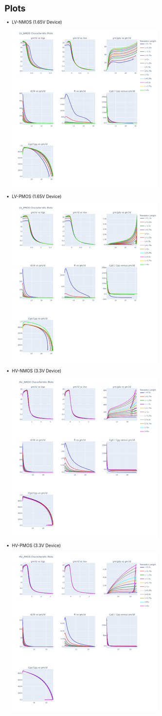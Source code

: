 # Plots

- LV-NMOS (1.65V Device)
  
  ![image](../Plots_Images/plotly_plots/LV_NMOS.png)
  
- LV-PMOS (1.65V Device)
  
  ![image](../Plots_Images/plotly_plots/LV_PMOS.png)
  
- HV-NMOS (3.3V Device)
  
  ![image](../Plots_Images/plotly_plots/HV_NMOS.png)
  
- HV-PMOS (3.3V Device)
  
  ![image](../Plots_Images/plotly_plots/HV_PMOS.png)